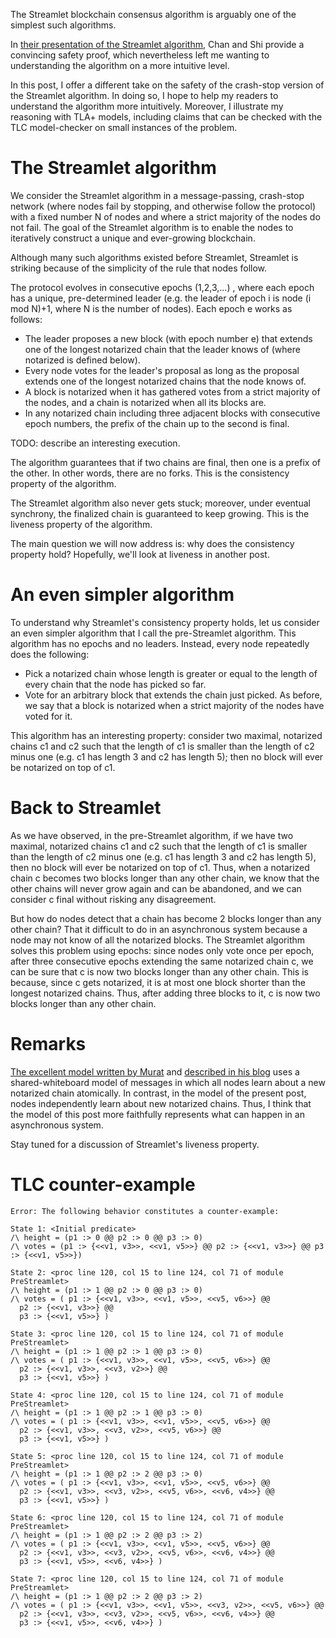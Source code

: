 The Streamlet blockchain consensus algorithm is arguably one of the simplest
such algorithms.

In [their presentation of the Streamlet algorithm](https://eprint.iacr.org/2020/088.pdf), Chan and Shi provide a convincing safety proof, which nevertheless left me wanting to understanding the algorithm on a more intuitive level.

In this post, I offer a different take on the safety of the crash-stop version of the Streamlet algorithm.
In doing so, I hope to help my readers to understand the algorithm more intuitively.
Moreover, I illustrate my reasoning with TLA+ models, including claims that can be checked with the TLC model-checker on small instances of the problem.

# The Streamlet algorithm

We consider the Streamlet algorithm in a message-passing, crash-stop network (where nodes fail by stopping, and otherwise follow the protocol) with a fixed number N of nodes and where a strict majority of the nodes do not fail.
The goal of the Streamlet algorithm is to enable the nodes to iteratively construct a unique and ever-growing blockchain.

Although many such algorithms existed before Streamlet, Streamlet is striking because of the simplicity of the rule that nodes follow.

The protocol evolves in consecutive epochs (1,2,3,...) , where each epoch has a unique, pre-determined leader (e.g. the leader of epoch i is node (i mod N)+1, where N is the number of nodes).
Each epoch e works as follows:
- The leader proposes a new block (with epoch number e) that extends one of the longest notarized chain that the leader knows of (where notarized is defined below).
- Every node votes for the leader's proposal as long as the proposal extends one of the longest notarized chains that the node knows of.
- A block is notarized when it has gathered votes from a strict majority of the nodes, and a chain is notarized when all its blocks are.
- In any notarized chain including three adjacent blocks with consecutive epoch numbers, the prefix of the chain up to the second is final.

TODO: describe an interesting execution.

The algorithm guarantees that if two chains are final, then one is a prefix of the other.
In other words, there are no forks.
This is the consistency property of the algorithm.

The Streamlet algorithm also never gets stuck; moreover, under eventual synchrony, the finalized chain is guaranteed to keep growing.
This is the liveness property of the algorithm.

The main question we will now address is: why does the consistency property hold?
Hopefully, we'll look at liveness in another post.

# An even simpler algorithm

To understand why Streamlet's consistency property holds, let us consider an even simpler algorithm that I call the pre-Streamlet algorithm.
This algorithm has no epochs and no leaders.
Instead, every node repeatedly does the following:
- Pick a notarized chain whose length is greater or equal to the length of every chain that the node has picked so far.
- Vote for an arbitrary block that extends the chain just picked.
As before, we say that a block is notarized when a strict majority of the nodes have voted for it.

This algorithm has an interesting property: consider two maximal, notarized chains c1 and c2 such that the length of c1 is smaller than the length of c2 minus one (e.g. c1 has length 3 and c2 has length 5); then no block will ever be notarized on top of c1.

# Back to Streamlet

As we have observed, in the pre-Streamlet algorithm, if we have two maximal, notarized chains c1 and c2 such that the length of c1 is smaller than the length of c2 minus one (e.g. c1 has length 3 and c2 has length 5), then no block will ever be notarized on top of c1.
Thus, when a notarized chain c becomes two blocks longer than any other chain, we know that the other chains will never grow again and can be abandoned, and we can consider c final without risking any disagreement.

But how do nodes detect that a chain has become 2 blocks longer than any other chain? That it difficult to do in an asynchronous system because a node may not know of all the notarized blocks.
The Streamlet algorithm solves this problem using epochs: since nodes only vote once per epoch, after three consecutive epochs extending the same notarized chain c, we can be sure that c is now two blocks longer than any other chain.
This is because, since c gets notarized, it is at most one block shorter than the longest notarized chains. Thus, after adding three blocks to it, c is now two blocks longer than any other chain.

# Remarks

[The excellent model written by Murat](https://github.com/muratdem/PlusCal-examples/blob/master/Streamlet/str0.tla) and [described in his blog](https://muratbuffalo.blogspot.com/2020/07/modeling-streamlet-in-tla.html) uses a shared-whiteboard model of messages in which all nodes learn about a new notarized chain atomically.
In contrast, in the model of the present post, nodes independently learn about new notarized chains.
Thus, I think that the model of this post more faithfully represents what can happen in an asynchronous system.

Stay tuned for a discussion of Streamlet's liveness property.

# TLC counter-example

```
Error: The following behavior constitutes a counter-example:

State 1: <Initial predicate>
/\ height = (p1 :> 0 @@ p2 :> 0 @@ p3 :> 0)
/\ votes = (p1 :> {<<v1, v3>>, <<v1, v5>>} @@ p2 :> {<<v1, v3>>} @@ p3 :> {<<v1, v5>>})

State 2: <proc line 120, col 15 to line 124, col 71 of module PreStreamlet>
/\ height = (p1 :> 1 @@ p2 :> 0 @@ p3 :> 0)
/\ votes = ( p1 :> {<<v1, v3>>, <<v1, v5>>, <<v5, v6>>} @@
  p2 :> {<<v1, v3>>} @@
  p3 :> {<<v1, v5>>} )

State 3: <proc line 120, col 15 to line 124, col 71 of module PreStreamlet>
/\ height = (p1 :> 1 @@ p2 :> 1 @@ p3 :> 0)
/\ votes = ( p1 :> {<<v1, v3>>, <<v1, v5>>, <<v5, v6>>} @@
  p2 :> {<<v1, v3>>, <<v3, v2>>} @@
  p3 :> {<<v1, v5>>} )

State 4: <proc line 120, col 15 to line 124, col 71 of module PreStreamlet>
/\ height = (p1 :> 1 @@ p2 :> 1 @@ p3 :> 0)
/\ votes = ( p1 :> {<<v1, v3>>, <<v1, v5>>, <<v5, v6>>} @@
  p2 :> {<<v1, v3>>, <<v3, v2>>, <<v5, v6>>} @@
  p3 :> {<<v1, v5>>} )

State 5: <proc line 120, col 15 to line 124, col 71 of module PreStreamlet>
/\ height = (p1 :> 1 @@ p2 :> 2 @@ p3 :> 0)
/\ votes = ( p1 :> {<<v1, v3>>, <<v1, v5>>, <<v5, v6>>} @@
  p2 :> {<<v1, v3>>, <<v3, v2>>, <<v5, v6>>, <<v6, v4>>} @@
  p3 :> {<<v1, v5>>} )

State 6: <proc line 120, col 15 to line 124, col 71 of module PreStreamlet>
/\ height = (p1 :> 1 @@ p2 :> 2 @@ p3 :> 2)
/\ votes = ( p1 :> {<<v1, v3>>, <<v1, v5>>, <<v5, v6>>} @@
  p2 :> {<<v1, v3>>, <<v3, v2>>, <<v5, v6>>, <<v6, v4>>} @@
  p3 :> {<<v1, v5>>, <<v6, v4>>} )

State 7: <proc line 120, col 15 to line 124, col 71 of module PreStreamlet>
/\ height = (p1 :> 1 @@ p2 :> 2 @@ p3 :> 2)
/\ votes = ( p1 :> {<<v1, v3>>, <<v1, v5>>, <<v3, v2>>, <<v5, v6>>} @@
  p2 :> {<<v1, v3>>, <<v3, v2>>, <<v5, v6>>, <<v6, v4>>} @@
  p3 :> {<<v1, v5>>, <<v6, v4>>} )
```
